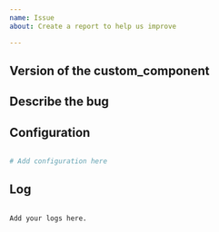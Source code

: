 ```yaml
---
name: Issue
about: Create a report to help us improve

---
```


<!-- Before you open a new issue, search through the existing issues to see if others have had the same problem. -->

## Version of the custom_component
<!-- If you are not using the newest version, download and try that before opening an issue -->

## Describe the bug
<!-- A clear and concise description of what the bug is. -->

## Configuration

```yaml

# Add configuration here

```


## Log

```text

Add your logs here.

```